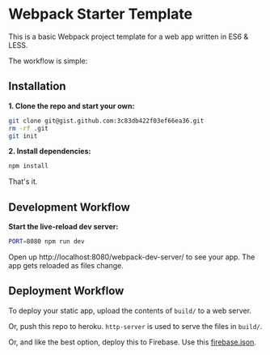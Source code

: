 # Webpack Starter Template

This is a basic Webpack project template for a web app written in ES6 & LESS.

The workflow is simple:

## Installation

**1. Clone the repo and start your own:**

```sh
git clone git@gist.github.com:3c83db422f03ef66ea36.git
rm -rf .git
git init
```

**2. Install dependencies:**

```sh
npm install
```

That's it.

## Development Workflow

**Start the live-reload dev server:**

```sh
PORT=8080 npm run dev
```

Open up http://localhost:8080/webpack-dev-server/ to see your app.
The app gets reloaded as files change.

## Deployment Workflow

To deploy your static app, upload the contents of `build/` to a web server.

Or, push this repo to heroku. `http-server` is used to serve the files in `build/`.

Or, and like the best option, deploy this to Firebase. Use this [firebase.json](https://gist.github.com/developit/b27ad8af7eacf92d2ef9).